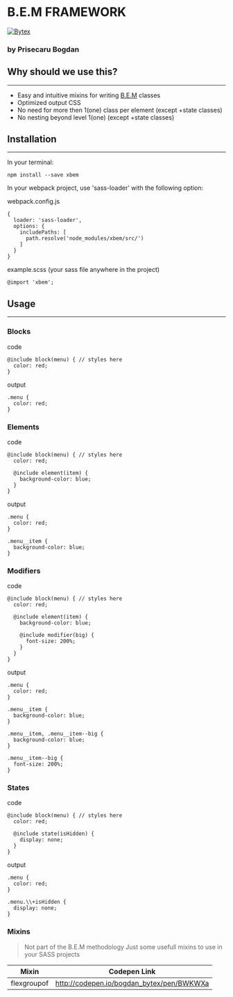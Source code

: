 # B.E.M FRAMEWORK

[![Bytex](http://i.imgur.com/HZ1NEBA.png)](http://bytex.ro/)

### by Prisecaru Bogdan


## Why should we use this?
---
- Easy and intuitive mixins for writing [B.E.M](https://en.bem.info/methodology/) classes
- Optimized output CSS
- No need for more then 1(one) class per element (except +state classes)
- No nesting beyond level 1(one) (except +state classes)


## Installation
---

In your terminal:
```
npm install --save xbem
```
In your webpack project, use 'sass-loader' with the following option:

webpack.config.js
```
{
  loader: 'sass-loader',
  options: {
    includePaths: [
      path.resolve('node_modules/xbem/src/')
    ]
  }
}
```
example.scss (your sass file anywhere in the project)
```
@import 'xbem';
```


## Usage
---
### Blocks

code
```
@include block(menu) { // styles here
  color: red;
}
```
output
```
.menu {
  color: red;
}
```

### Elements

code
```
@include block(menu) { // styles here
  color: red;

  @include element(item) {
    background-color: blue;
  }
}
```
output
```
.menu {
  color: red;
}

.menu__item {
  background-color: blue;
}
```

### Modifiers

code
```
@include block(menu) { // styles here
  color: red;

  @include element(item) {
    background-color: blue;

    @include modifier(big) {
      font-size: 200%;
    }
  }
}
```
output
```
.menu {
  color: red;
}

.menu__item {
  background-color: blue;
}

.menu__item, .menu__item--big {
  background-color: blue;
}

.menu__item--big {
  font-size: 200%;
}
```

### States

code
```
@include block(menu) { // styles here
  color: red;

  @include state(isHidden) {
    display: none;
  }
}
```
output
```
.menu {
  color: red;
}

.menu.\\+isHidden {
  display: none;
}
```

### Mixins
> Not part of the B.E.M methodology
> Just some usefull mixins to use in your SASS projects


| Mixin | Codepen Link |
| ------ | ------ |
| flexgroupof | http://codepen.io/bogdan_bytex/pen/BWKWXa |
